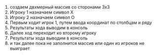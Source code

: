 1. создаем двхмерный массив со сторонами 3х3
2. Игроку 1 назначаем символ Х
3. Игроку 2 назначаем символ О
4. Первым ходит игрок 1, путем ввода координат по столбцам и ряду
5. Результаты хода выводим в консоль
6. Далее ход переходит ко второму игроку
7. Результаты хода выводим в консоль
8. и так далее пока не заполнится массив или один из игроков не выиграет
